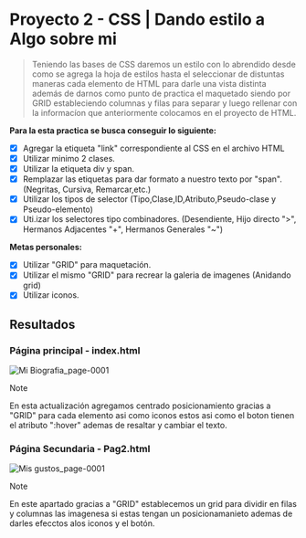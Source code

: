 # Proyecto 2 - CSS | Dando estilo a Algo sobre mi 

>Teniendo las bases de CSS daremos un estilo con lo abrendido desde como se agrega la hoja de estilos hasta el seleccionar de distuntas maneras cada elemento de HTML para darle una vista distinta además de darnos como punto de practica el maquetado siendo por GRID estableciendo columnas y filas para separar y luego rellenar con la informacíon que anteriormente colocamos en el proyecto de HTML.

**Para la esta practica se busca conseguir lo siguiente:**

 - [x] Agregar la etiqueta "link" correspondiente al CSS en el archivo HTML
 - [x] Utilizar minimo 2 clases.
 - [x] Utilizar la etiqueta div y span.
 - [x] Remplazar las etiquetas para dar formato a nuestro texto por "span". (Negritas, Cursiva, Remarcar,etc.)
 - [x] Utilizar los tipos de selector (Tipo,Clase,ID,Atributo,Pseudo-clase y Pseudo-elemento)
 - [x] Uti.izar los selectores tipo combinadores. (Desendiente, Hijo directo ">", Hermanos Adjacentes "+", Hermanos Generales "~")

**Metas personales:**
 - [x] Utilizar "GRID" para maquetación.
 - [x] Utilizar el mismo "GRID" para recrear la galeria de imagenes (Anidando grid)
 - [x] Utilizar iconos.

## Resultados

### Página principal - index.html

![Mi Biografia_page-0001](https://github.com/JuanSalvi/Practicas_Desarrollo-web/assets/91103822/298df630-5902-4357-b916-98114fb138d6)
> [!NOTE]
> En esta actualización agregamos centrado posicionamiento gracias a "GRID" para cada elemento asi como iconos estos asi como el boton tienen el atributo ":hover" ademas de resaltar y cambiar el texto.


### Página Secundaria - Pag2.html
![Mis gustos_page-0001](https://github.com/JuanSalvi/Practicas_Desarrollo-web/assets/91103822/060edf64-d04d-4a54-9758-d9ec528cadf9)
> [!NOTE]
> En este apartado gracias a "GRID" establecemos un grid para dividir en filas y columnas las imagenesa si estas tengan un posicionamanieto ademas de darles efecctos alos iconos y el botón.
